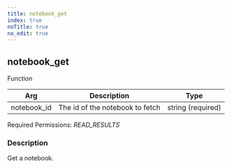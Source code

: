 ```yaml
---
title: notebook_get
index: true
noTitle: true
no_edit: true
---
```




<div class="vql_item"></div>


## notebook_get
<span class='vql_type pull-right page-header'>Function</span>



<div class="vqlargs"></div>

Arg | Description | Type
----|-------------|-----
notebook_id|The id of the notebook to fetch|string (required)

Required Permissions: 
<i class="linkcolour label pull-right label-success">READ_RESULTS</i>

### Description

Get a notebook.

